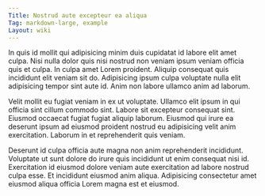 ```yaml
---
Title: Nostrud aute excepteur ea aliqua
Tag: markdown-large, example
Layout: wiki
---
```

In quis id mollit qui adipisicing minim duis cupidatat id labore elit amet culpa. Nisi nulla dolor quis nisi nostrud non veniam ipsum veniam officia quis et culpa. In culpa amet Lorem proident. Aliquip consequat quis incididunt elit veniam sit do. Adipisicing ipsum culpa voluptate nulla elit adipisicing tempor sint aute id. Anim non labore ullamco anim ad laborum.

Velit mollit eu fugiat veniam in ex ut voluptate. Ullamco elit ipsum in qui officia sint cillum commodo sint. Labore sit excepteur consequat sint. Eiusmod occaecat fugiat fugiat aliquip laborum. Eiusmod qui irure ea deserunt ipsum ad eiusmod proident nostrud eu adipisicing velit anim exercitation. Laborum in et reprehenderit quis veniam.

Deserunt id culpa officia aute magna non anim reprehenderit incididunt. Voluptate ut sunt dolore do irure quis incididunt ut enim consequat nisi id. Exercitation id eiusmod dolore veniam aute exercitation ad labore nostrud culpa esse. Et incididunt eiusmod anim aliqua. Adipisicing consectetur amet eiusmod aliqua officia Lorem magna est et eiusmod.